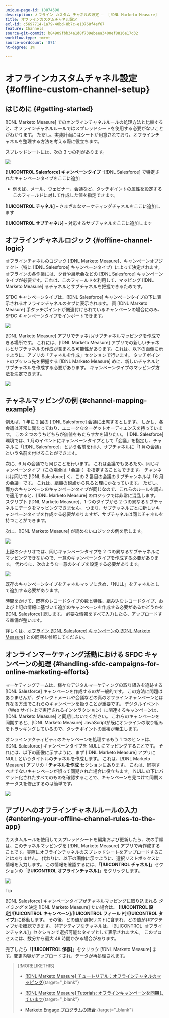 ```yaml
---
unique-page-id: 18874598
description: オフライン カスタム チャネルの設定 –  [!DNL Marketo Measure]
title: オフラインカスタムチャネル設定
exl-id: c5697714-1a79-40bd-8b7c-e10768f4ef67
feature: Channels
source-git-commit: b84909fbb34a1d8f739ebeea3400ef8816e17d32
workflow-type: tm+mt
source-wordcount: '871'
ht-degree: 1%

---
```


# オフラインカスタムチャネル設定 {#offline-custom-channel-setup}

## はじめに {#getting-started}

[!DNL Marketo Measure] でのオンラインチャネルルールの処理方法と比較すると、オフラインチャネルルールではスプレッドシートを使用する必要がないことがわかります。 ただし、実装計画にはシートが用意されており、オフラインチャネルを整理する方法を考える際に役立ちます。

スプレッドシートには、次の 3 つの列があります。

![](assets/1-2.png)

**[!UICONTROL Salesforce] キャンペーンタイプ** -[!DNL Salesforce] で特定されたキャンペーンタイプをここに追加

* 例えば、メール、ウェビナー、会議など、タッチポイントの属性を設定するこのフィールドに対して作成した値を指定できます。

**[!UICONTROL チャネル]** – さまざまなマーケティングチャネルをここに追加します

**[!UICONTROL サブチャネル]** – 対応するサブチャネルをここに追加します

## オフラインチャネルロジック {#offline-channel-logic}

オフラインチャネルのロジック [!DNL Marketo Measure]、キャンペーンオブジェクト（特に [!DNL Salesforce] キャンペーンタイプ）によって決定されます。 オフラインの各作業には、夕食や展示会などの [!DNL Salesforce] キャンペーンタイプが必要です。これは、このフィールドを利用して、マッピング [!DNL Marketo Measure] るチャネルとサブチャネルを把握できるためです。

SFDC キャンペーンタイプは、[!DNL Salesforce] キャンペーンタイプの下に表示されるオフラインチャネルのタブに表示されます。 買 [!DNL Marketo Measure] 手タッチポイントが関連付けられているキャンペーンの場合にのみ、SFDC キャンペーンタイプをインポートできます。

![](assets/2-2.png)

[!DNL Marketo Measure] アプリでチャネル/サブチャネルマッピングを作成できる場所です。 これには、[!DNL Marketo Measure] アプリでの新しいチャネルとサブチャネルの作成が含まれる可能性があります。これは、以下の画像に示すように、アプリの「チャネルを作成」セクションで行います。 タッチポイントのプッシュ先を把握する [!DNL Marketo Measure] めに、新しいチャネルとサブチャネルを作成する必要があります。 キャンペーンタイプのマッピング方法を決定できます。

![](assets/3-2.png)

## チャネルマッピングの例 {#channel-mapping-example}

例えば、1 年に 2 回の [!DNL Salesforce] 会議に出席するとします。 しかし、各会議は非常に異なっており、ユニークなターゲットオーディエンスを持っています。 この 2 つのうちどちらが価値をもたらすかを知りたい。 [!DNL Salesforce] 環境では、1 月のイベントにキャンペーンタイプとして「会議」を指定し、チャネルに「[!DNL Salesforce]」という名前を付け、サブチャネルに「1 月の会議」という名前を付けることができます。

次に、6 月の会議でも同じことを行います。 これは会議でもあるため、同じキャンペーンタイプ（この場合は「会議」）を指定することもできます。 チャンネルは同じで [!DNL Salesforce] く、この 2 番目の会議のサブチャンネルは「6 月の会議」です。 これは、組織の観点から見ると理にかなっています。 ただし、両方のキャンペーンのキャンペーンタイプが同じなので、これらのルールを読んで適用すると、[!DNL Marketo Measure] のロジックでは非常に混乱します。 スクリプト [!DNL Marketo Measure]、1 つのタイプから 2 つの異なるサブチャネルにデータをマッピングできません。 つまり、サブチャネルごとに新しいキャンペーンタイプを作成する必要がありますが、サブチャネルは同じチャネルを持つことができます。

次に、[!DNL Marketo Measure] が読めないロジックの例を示します。

![](assets/4-2.png)

上記のシナリオでは、同じキャンペーンタイプを 2 つの異なるサブチャネルにマッピングできないので、一意のキャンペーンタイプを作成する必要があります。 代わりに、次のような一意のタイプを設定する必要があります。

![](assets/5-2.png)

既存のキャンペーンタイプをチャネルマップに含め、「NULL」をチャネルとして追加する必要があります。

時間をかけて、既存のレコードタイプの数と特性、組み込むレコードタイプ、および上記の情報に基づいて追加のキャンペーンを作成する必要があるかどうかを [!DNL Salesforce] 認します。 必要な情報をすべて入力したら、アップロードする準備が整います。

詳しくは、[&#x200B; オフライン  [!DNL Salesforce]  キャンペーンの  [!DNL Marketo Measure]](/help/channel-tracking-and-setup/offline-channels/legacy-processes/syncing-offline-campaigns.md) との同期を参照してください。

## オンラインマーケティング活動における SFDC キャンペーンの処理 {#handling-sfdc-campaigns-for-online-marketing-efforts}

マーケティングチームは、様々なデジタルマーケティングの取り組みを追跡する [!DNL Salesforce] キャンペーンを作成するのが一般的です。 この方法に問題はありませんが、ダイレクトメールや会議などの真のオフラインキャンペーンとは異なる方法でこれらのキャンペーンを扱うことが重要です。 デジタルイベント（Web サイト上で実行されるインタラクション）に関連するキャンペーンは、[!DNL Marketo Measure] と同期しないでください。 これらのキャンペーンを同期すると、[!DNL Marketo Measure] JavaScriptが既にオンラインの取り組みをトラッキングしているので、タッチポイントの重複が発生します。

オンラインアクティビティのキャンペーンを処理するもう 1 つのヒントは、[!DNL Salesforce] キャンペーンタイプを NULL にマッピングすることです。 それには、以下の画像に示すように、まず [!DNL Marketo Measure] アプリに NULL というタイトルのチャネルを作成します。 これは、[!DNL Marketo Measure] アプリの「**チャネルを作成** セクションにあります。 これは、同期すべきでないキャンペーンが誤って同期された場合に役立ちます。 NULL の下にバケット化されたすべてのものを確認することで、キャンペーンを見つけて同期ステータスを修正するのは簡単です。

![](assets/6-2.png)

## アプリへのオフラインチャネルルールの入力 {#entering-your-offline-channel-rules-to-the-app}

カスタムルールを使用してスプレッドシートを編集および更新したら、次の手順は、このチャネルマッピングを [!DNL Marketo Measure] アプリで再作成することです。実際にオフラインチャネルのスプレッドシートをアップロードすることはありません。 代わりに、以下の画像に示すように、選択リストボックスに情報を入力します。 この情報を確認するには、「**[!UICONTROL チャネル]**」セクションの「**[!UICONTROL オフラインチャネル]**」をクリックします。

![](assets/7-2.png)

>[!TIP]
>
>[!DNL Salesforce] キャンペーンタイプがチャネルマッピングに取り込まれる _タイミング_ を決定 [!DNL Marketo Measure] たい場合は、 **[!UICONTROL 設定]**/**[!UICONTROL キャンペーン]**/**[!UICONTROL フィールド]**/**[!UICONTROL タイプ]** に移動します。 その後、どの値が選択リストに含まれ、どの値が非アクティブかを確認できます。 非アクティブなチャネルは、「[!UICONTROL &#x200B; オフラインチャネル &#x200B;]」セクションで選択可能なタイプとして表示されません。 このプロセスには、数分から最大 48 時間かかる場合があります。

完了したら「**[!UICONTROL 保存]**」をクリック [!DNL Marketo Measure] ます。変更内容がアップロードされ、データが再処理されます。

>[!MORELIKETHIS]
>
>* [[!DNL Marketo Measure] チュートリアル：オフラインチャネルのマッピング](https://experienceleague.adobe.com/ja/docs/marketo-measure-learn/tutorials/onboarding/marketo-measure-salesforce/mapping-offline-channels){target="_blank"}
>
>* [[!DNL Marketo Measure] Tutorials: オフラインキャンペーンを同期しています &#x200B;](https://experienceleague.adobe.com/ja/docs/marketo-measure-learn/tutorials/onboarding/marketo-measure-salesforce/syncing-offline-campaigns){target="_blank"}
>
>* [Marketo Engage プログラムの統合 &#x200B;](/help/marketo-measure-and-marketo/marketo-measure-integrations-with-marketo/marketo-engage-programs-integration.md#channel-mapping){target="_blank"}
